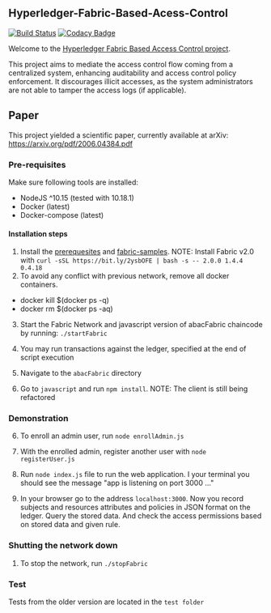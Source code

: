## Hyperledger-Fabric-Based-Acess-Control
[![Build Status](https://travis-ci.com/RafaelAPB/Hyperledger-Fabric-Based-Acess-Control.svg?token=XFiDrRAqvqphcoasyH7N&branch=master)](https://travis-ci.com/RafaelAPB/Hyperledger-Fabric-Based-Acess-Control)
[![Codacy Badge](https://api.codacy.com/project/badge/Grade/7fc80de720f6412b89f67d52f9922e67)](https://www.codacy.com?utm_source=github.com&amp;utm_medium=referral&amp;utm_content=RafaelAPB/Hyperledger-Fabric-Based-Acess-Control&amp;utm_campaign=Badge_Grade)

Welcome to the [Hyperledger Fabric Based Access Control project](https://wiki.hyperledger.org/display/INTERN/Hyperledger+Fabric+Based+Access+Control). 

This project aims to mediate the access control flow coming from a centralized system, enhancing auditability and access control policy enforcement. It discourages illicit accesses, as the system administrators are not able to tamper the access logs (if applicable). 

## Paper
This project yielded a scientific paper, currently available at arXiv: https://arxiv.org/pdf/2006.04384.pdf

### Pre-requisites
Make sure following tools are installed:

*  NodeJS ^10.15 (tested with 10.18.1)
*  Docker (latest)
*  Docker-compose (latest)

#### Installation steps
1. Install the  [prerequesites](https://hyperledger-fabric.readthedocs.io/en/master/prereqs.html) and [fabric-samples](https://hyperledger-fabric.readthedocs.io/en/master/install.html).
NOTE: Install Fabric v2.0 with ``curl -sSL https://bit.ly/2ysbOFE | bash -s -- 2.0.0 1.4.4 0.4.18
``
1. To avoid any conflict with previous network, remove all docker containers. 

*  docker kill $(docker ps -q)
*  docker rm $(docker ps -aq)

3. Start the Fabric Network and javascript version of abacFabric chaincode by running:
    ``./startFabric``
   
4. You may run transactions against the ledger, specified at the end of script execution
    
2. Navigate to the ``abacFabric`` directory 

4. Go to ``javascript`` and run ``npm install``. NOTE: The client is still being refactored

### Demonstration

6. To enroll an admin user, run ``node enrollAdmin.js``

7. With the enrolled admin, register another user with ``node registerUser.js``
    
8. Run ``node index.js`` file to run the web application. I your terminal you should see the message "app is listening on port 3000 ..."

9. In your browser go to the address ``localhost:3000``. 
Now you record subjects and resources attributes and policies in JSON format on the ledger. Query the stored data. And check the access permissions based on stored data and given rule.
    
### Shutting the network down

 1. To stop the network, run ``./stopFabric``

### Test
Tests from the older version are located in the ``test folder``
